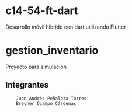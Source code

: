 # c14-54-ft-dart
Desarrollo móvil hibrido con dart utilizando Flutter 
# gestion_inventario

 Proyecto para simulación

 ## Integrantes
```
    Juan Andrés Peñaloza Torres
    Breyner Ocampo Cárdenas

```

